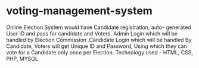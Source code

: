 # voting-management-system
Online Election System would have Candidate registration, auto- generated User ID and pass for candidate and Voters. Admin Login which will be handled by Election Commission .Candidate Login which will be handled By Candidate, Voters will get Unique ID and Password, Using which they can vote for a Candidate only once per Election. Technology used - HTML, CSS, PHP, MYSQL
